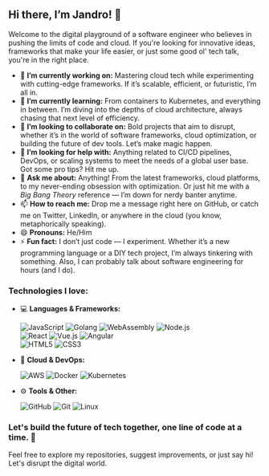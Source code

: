 ## Hi there, I’m Jandro! 👋

Welcome to the digital playground of a software engineer who believes in pushing the limits of code and cloud. If you're looking for innovative ideas, frameworks that make your life easier, or just some good ol' tech talk, you're in the right place.

- 🔭 **I’m currently working on:** Mastering cloud tech while experimenting with cutting-edge frameworks. If it’s scalable, efficient, or futuristic, I’m all in.
- 🌱 **I’m currently learning:** From containers to Kubernetes, and everything in between. I’m diving into the depths of cloud architecture, always chasing that next level of efficiency.
- 👯 **I’m looking to collaborate on:** Bold projects that aim to disrupt, whether it’s in the world of software frameworks, cloud optimization, or building the future of dev tools. Let’s make magic happen.
- 🤔 **I’m looking for help with:** Anything related to CI/CD pipelines, DevOps, or scaling systems to meet the needs of a global user base. Got some pro tips? Hit me up.
- 💬 **Ask me about:** Anything! From the latest frameworks, cloud platforms, to my never-ending obsession with optimization. Or just hit me with a *Big Bang Theory* reference — I’m down for nerdy banter anytime.
- 📫 **How to reach me:** Drop me a message right here on GitHub, or catch me on Twitter, LinkedIn, or anywhere in the cloud (you know, metaphorically speaking).
- 😄 **Pronouns:** He/Him
- ⚡ **Fun fact:** I don’t just code — I experiment. Whether it’s a new programming language or a DIY tech project, I’m always tinkering with something. Also, I can probably talk about software engineering for hours (and I do).

### Technologies I love: 

- 💻 **Languages & Frameworks:**  

  ![JavaScript](https://img.shields.io/badge/JavaScript-F7DF1E?style=for-the-badge&logo=javascript&logoColor=black)
  ![Golang](https://img.shields.io/badge/Go-00ADD8?style=for-the-badge&logo=go&logoColor=white)
  ![WebAssembly](https://img.shields.io/badge/WebAssembly-654FF0?style=for-the-badge&logo=webassembly&logoColor=white)
  ![Node.js](https://img.shields.io/badge/Node.js-339933?style=for-the-badge&logo=node.js&logoColor=white)  
  ![React](https://img.shields.io/badge/React-61DAFB?style=for-the-badge&logo=react&logoColor=black)
  ![Vue.js](https://img.shields.io/badge/Vue.js-4FC08D?style=for-the-badge&logo=vue.js&logoColor=white)
  ![Angular](https://img.shields.io/badge/Angular-DD0031?style=for-the-badge&logo=angular&logoColor=white)  
  ![HTML5](https://img.shields.io/badge/HTML5-E34F26?style=for-the-badge&logo=html5&logoColor=white)
  ![CSS3](https://img.shields.io/badge/CSS3-1572B6?style=for-the-badge&logo=css3&logoColor=white)
  
- 🚀 **Cloud & DevOps:**  

  ![AWS](https://img.shields.io/badge/AWS-232F3E?style=for-the-badge&logo=amazonaws&logoColor=white)
  ![Docker](https://img.shields.io/badge/Docker-2496ED?style=for-the-badge&logo=docker&logoColor=white)
  ![Kubernetes](https://img.shields.io/badge/Kubernetes-326CE5?style=for-the-badge&logo=kubernetes&logoColor=white)

- ⚙️ **Tools & Other:**  

  ![GitHub](https://img.shields.io/badge/GitHub-181717?style=for-the-badge&logo=github&logoColor=white)
  ![Git](https://img.shields.io/badge/Git-F05032?style=for-the-badge&logo=git&logoColor=white)
  ![Linux](https://img.shields.io/badge/Linux-FCC624?style=for-the-badge&logo=linux&logoColor=black)

### Let's build the future of tech together, one line of code at a time. 🚀

Feel free to explore my repositories, suggest improvements, or just say hi! Let's disrupt the digital world.
